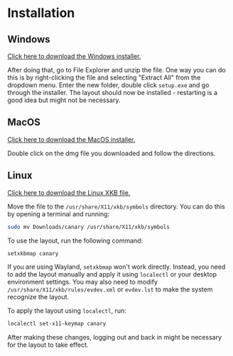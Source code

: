 # Installation
## Windows
[Click here to download the Windows installer.](https://github.com/Apsu/Canary/releases/download/v1.0/Canary.zip)

After doing that, go to File Explorer and unzip the file. One way you can do this is by right-clicking the file and selecting "Extract All" from the
dropdown menu. Enter the new folder, double click `setup.exe` and go through the installer. The layout should now be installed - restarting is a
good idea but might not be necessary.

## MacOS
[Click here to download the MacOS installer.](https://github.com/Apsu/Canary/releases/download/v1.0/Canary.dmg)

Double click on the dmg file you downloaded and follow the directions.

## Linux  
[Click here to download the Linux XKB file.](https://github.com/Apsu/Canary/releases/download/v1.0/canary)  

Move the file to the `/usr/share/X11/xkb/symbols` directory. You can do this by opening a terminal and running:  
```bash
sudo mv Downloads/canary /usr/share/X11/xkb/symbols
```  

To use the layout, run the following command:  
```bash
setxkbmap canary
```  

If you are using Wayland, `setxkbmap` won't work directly. Instead, you need to add the layout manually and apply it using `localectl` or your desktop environment settings. You may also need to modify `/usr/share/X11/xkb/rules/evdev.xml` or `evdev.lst` to make the system recognize the layout.  

To apply the layout using `localectl`, run:  
```bash
localectl set-x11-keymap canary
```  

After making these changes, logging out and back in might be necessary for the layout to take effect.
